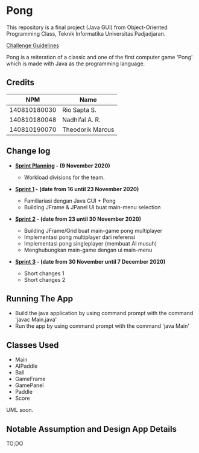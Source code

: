# Pong

This repository is a final project (Java GUI) from Object-Oriented Programming Class, Teknik Informatika Universitas Padjadjaran. 

[Challenge Guidelines](challenge-guideline.md)

Pong is a reiteration of a classic and one of the first computer game 'Pong' which is made with Java as the programming language. 

## Credits
| NPM           | Name              |
| ------------- |-------------------|
| 140810180030  | Rio Sapta S.      |
| 140810180048  | Nadhifal A. R.    |
| 140810190070  | Theodorik Marcus  |

## Change log
- **[Sprint Planning](changelog/sprint-planning.md) - (9 November 2020)** 
   - Workload divisions for the team.

- **[Sprint 1](changelog/sprint-1.md) - (date from 16 until 23 November 2020)** 
   - Familiariasi dengan Java GUI + Pong
   - Building JFrame & JPanel UI buat main-menu selection

- **[Sprint 2](changelog/sprint-2.md) - (date from 23 until 30 November 2020)** 
   - Building JFrame/Grid buat main-game pong multiplayer
   - Implementasi pong multiplayer dari referensi
   - Implementasi pong singleplayer (membuat AI musuh)
   - Menghubungkan main-game dengan ui main-menu
   
- **[Sprint 3](changelog/sprint-3.md) - (date from 30 November until 7 December 2020)** 
   - Short changes 1
   - Short changes 2

## Running The App

- Build the java application by using command prompt with the command 'javac Main.java'
- Run the app by using command prompt with the command 'java Main'

## Classes Used

- Main
- AIPaddle
- Ball
- GameFrame
- GamePanel
- Paddle
- Score

UML soon.

## Notable Assumption and Design App Details

TO;DO
